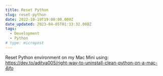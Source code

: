 ```yaml
---
title: Reset Python
slug: reset-python
date: 2022-10-19T19:00:00.000Z
date_updated: 2023-04-05T01:33:32.000Z
tags: 
  - Development
  - Python
# type: micropost
---
```


Reset Python environment on my Mac Mini using: https://dev.to/aditya005/right-way-to-uninstall-clean-python-on-a-mac-4jfo

